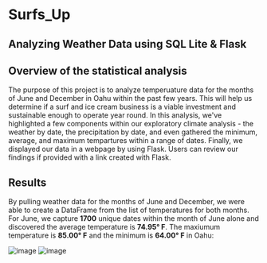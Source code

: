 # Surfs_Up
## Analyzing Weather Data using SQL Lite &amp; Flask

## Overview of the statistical analysis

The purpose of this project is to analyze temperuature data for the months of June and December in Oahu within the past few years. This will help us determine if a surf and ice cream business is a viable investment and sustainable enough to operate year round. In this analysis, we've highlighted a few components within our exploratory climate analysis - the weather by date, the precipitation by date, and even gathered the minimum, average, and maximum tempartures within a range of dates. Finally, we displayed our data in a webpage by using Flask. Users can review our findings if provided with a link created with Flask.

## Results
By pulling weather data for the months of June and December, we were able to create a DataFrame from the list of temperatures for both months. For June, we capture **1700** unique dates within the month of June alone and discovered the average temperature is **74.95° F**. The maxiumum temperature is **85.00° F** and the minimum is **64.00° F** in Oahu:

![image](https://user-images.githubusercontent.com/89496798/145729529-862654b4-4d7b-49f6-b223-b330c270d08e.png)
                           ![image](https://user-images.githubusercontent.com/89496798/145729523-f45ca655-421e-4a4b-9668-53f86eca39ab.png)


